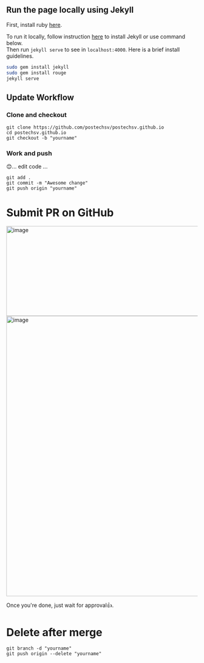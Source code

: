## Run the page locally using Jekyll
First, install ruby [here](https://www.ruby-lang.org/en/documentation/installation/).  

To run it locally, follow instruction [here](https://jekyllrb.com/) to install Jekyll or use command below.  
Then run `jekyll serve` to see in `localhost:4000`. Here is a brief install guidelines.  

```bash
sudo gem install jekyll
sudo gem install rouge
jekyll serve
```


## Update Workflow
### Clone and checkout
```
git clone https://github.com/postechsv/postechsv.github.io
cd postechsv.github.io
git checkout -b "yourname"
```

### Work and push
😊... edit code ...

```
git add .
git commit -m "Awesome change"
git push origin "yourname"
```

# Submit PR on GitHub
<img width="1592" height="236" alt="image" src="https://github.com/user-attachments/assets/e4779023-79c2-4420-9539-64cf35c69554" />

<img width="1138" height="736" alt="image" src="https://github.com/user-attachments/assets/6784431a-b675-434b-a849-70eb875f2ee9" />

Once you're done, just wait for approval👍.

# Delete after merge
```
git branch -d "yourname"
git push origin --delete "yourname"
```
